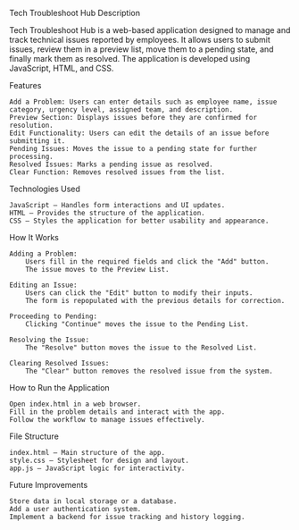 Tech Troubleshoot Hub
Description

Tech Troubleshoot Hub is a web-based application designed to manage and track technical issues reported by employees. 
It allows users to submit issues, review them in a preview list, move them to a pending state, and finally mark them as resolved. 
The application is developed using JavaScript, HTML, and CSS.

Features

    Add a Problem: Users can enter details such as employee name, issue category, urgency level, assigned team, and description.
    Preview Section: Displays issues before they are confirmed for resolution.
    Edit Functionality: Users can edit the details of an issue before submitting it.
    Pending Issues: Moves the issue to a pending state for further processing.
    Resolved Issues: Marks a pending issue as resolved.
    Clear Function: Removes resolved issues from the list.

Technologies Used

    JavaScript – Handles form interactions and UI updates.
    HTML – Provides the structure of the application.
    CSS – Styles the application for better usability and appearance.

How It Works

    Adding a Problem:
        Users fill in the required fields and click the "Add" button.
        The issue moves to the Preview List.

    Editing an Issue:
        Users can click the "Edit" button to modify their inputs.
        The form is repopulated with the previous details for correction.

    Proceeding to Pending:
        Clicking "Continue" moves the issue to the Pending List.

    Resolving the Issue:
        The "Resolve" button moves the issue to the Resolved List.

    Clearing Resolved Issues:
        The "Clear" button removes the resolved issue from the system.

How to Run the Application

    Open index.html in a web browser.
    Fill in the problem details and interact with the app.
    Follow the workflow to manage issues effectively.

File Structure

    index.html – Main structure of the app.
    style.css – Stylesheet for design and layout.
    app.js – JavaScript logic for interactivity.

Future Improvements

    Store data in local storage or a database.
    Add a user authentication system.
    Implement a backend for issue tracking and history logging.

